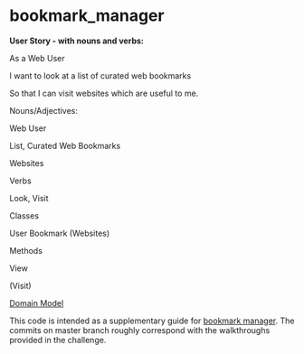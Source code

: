 # bookmark_manager



**User Story - with nouns and verbs:**

As a Web User

I want to look at a list of curated web bookmarks

So that I can visit websites which are useful to me.


Nouns/Adjectives:

Web User

List, Curated Web Bookmarks

Websites


Verbs

Look, Visit


Classes

User
Bookmark (Websites)


Methods

View

(Visit)

[Domain Model](https://github.com/robertwoolley99/bookmark_manager/tree/master/images/Domain_Model.png?raw=true)



This code is intended as a supplementary guide for [bookmark manager](https://github.com/makersacademy/course/tree/master/bookmark_manager). The commits on master branch roughly correspond with the walkthroughs provided in the challenge.
